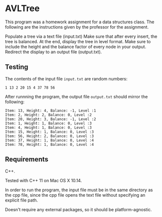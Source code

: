 # AVLTree
This program was a homework assignment for a data structures class. The following are the instructions given by the professor for the assignment.

Populate a tree via a text file (input.txt) Make sure that after every insert, the tree is balanced. At the end, display the tree in level format. Make sure to include the height and the balance factor of every node in your output. Redirect the display to  an output file (output.txt).

## Testing
The contents of the input file `input.txt` are random numbers: 
```
1 13 2 20 15 4 37 78 56
```

After runnning the program, the output file `output.txt` should mirror the following:
```
Item: 13, Height: 4, Balance: -1, Level :1
Item: 2, Height: 2, Balance: 0, Level :2
Item: 20, Height: 3, Balance: -1, Level :2
Item: 1, Height: 1, Balance: 0, Level :3
Item: 4, Height: 1, Balance: 0, Level :3
Item: 15, Height: 1, Balance: 0, Level :3
Item: 56, Height: 2, Balance: 0, Level :3
Item: 37, Height: 1, Balance: 0, Level :4
Item: 78, Height: 1, Balance: 0, Level :4
```
## Requirements

C++.

Tested with C++ 11 on Mac OS X 10.14.

In order to run the program, the input file must be in the same directory as the cpp file, since the cpp file opens the text file without specifying an explicit file path.

Doesn't require any external packages, so it should be platform-agnostic.
